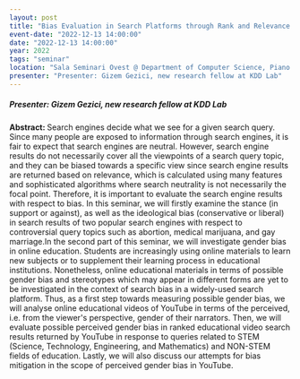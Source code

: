 ```yaml
---
layout: post
title: "Bias Evaluation in Search Platforms through Rank and Relevance Based Measures"
event-date: "2022-12-13 14:00:00"
date: "2022-12-13 14:00:00"
year: 2022
tags: "seminar"
location: "Sala Seminari Ovest @ Department of Computer Science, Piano Secondo, Largo Bruno Pontecorvo, 3, 56127 Pisa PI, Italy"
presenter: "Presenter: Gizem Gezici, new research fellow at KDD Lab"
---
```

<h5>Presenter: Gizem Gezici, new research fellow at KDD Lab</h5>

<strong>Abstract: </strong>Search engines decide what we see for a given search query. Since many people are exposed to information through search engines, it is fair to expect that search engines are neutral. However, search engine results do not necessarily cover all the viewpoints of a search query topic, and they can be biased towards a specific view since search engine results are returned based on relevance, which is calculated using many features and sophisticated algorithms where search neutrality is not necessarily the focal point. Therefore, it is important to evaluate the search engine results with respect to bias. In this seminar, we will firstly examine the stance (in support or against), as well as the ideological bias (conservative or liberal) in search results of two popular search engines with respect to controversial query topics such as abortion, medical marijuana, and gay marriage.In the second part of this seminar, we will investigate gender bias in online education. Students are increasingly using online materials to learn new subjects or to supplement their learning process in educational institutions. Nonetheless, online educational materials in terms of possible gender bias and stereotypes which may appear in different forms are yet to be investigated in the context of search bias in a widely-used search platform. Thus, as a first step towards measuring possible gender bias, we will analyse online educational videos of YouTube in terms of the perceived, i.e. from the viewer's perspective, gender of their narrators. Then, we will evaluate possible perceived gender bias in ranked educational video search results returned by YouTube in response to queries related to STEM (Science, Technology, Engineering, and Mathematics) and NON-STEM fields of education. Lastly, we will also discuss our attempts for bias mitigation in the scope of perceived gender bias in YouTube.             